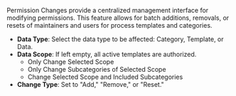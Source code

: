 

Permission Changes provide a centralized management interface for modifying permissions. This feature allows for batch additions, removals, or resets of maintainers and users for process templates and categories.

- **Data Type**: Select the data type to be affected: Category, Template, or Data.
- **Data Scope**: If left empty, all active templates are authorized.
  - Only Change Selected Scope
  - Only Change Subcategories of Selected Scope
  - Change Selected Scope and Included Subcategories
- **Change Type**: Set to "Add," "Remove," or "Reset."

